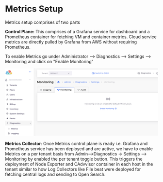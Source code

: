 # Metrics Setup

Metrics setup comprises of two parts

**Control Plane:** This comprises of a Grafana service for dashboard and a Prometheus container for fetching VM and container metrics. Cloud service metrics are directly pulled by Grafana from AWS without requiring Prometheus.&#x20;

&#x20;To enable Metrics go under Administrator --> Diagnostics --> Settings --> Monitoring and click on "Enable Monitoring"&#x20;

![](<../../../.gitbook/assets/image (21) (1) (1).png>)

**Metrics Collector**: Once Metrics control plane is ready i.e. Grafana and Prometheus service has been deployed and are active, we have to enable Metrics on a per tenant basis from Admin-->Diagnostics -> Settings --> Monitoring by enabled the per tenant toggle button. This triggers the deployment of Node Exporter and CAdvvisor container in each host in the tenant similar to how Log Collectors like File beat were deployed for fetching central logs and sending to Open Search.&#x20;
